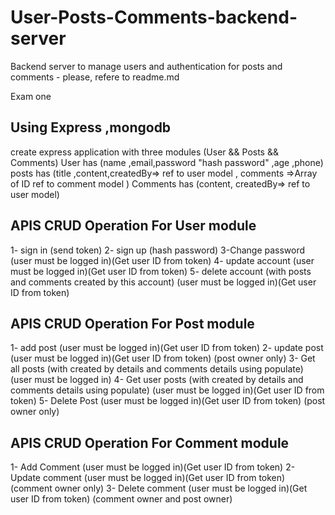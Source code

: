 # User-Posts-Comments-backend-server
Backend server to manage users and authentication for posts and comments - please, refere to readme.md

Exam one
## Using Express ,mongodb
create express application with three modules (User && Posts && Comments)
User has (name ,email,password "hash password" ,age ,phone)
posts has (title ,content,createdBy=> ref to user model , comments =>Array of ID ref to comment model )
Comments has (content, createdBy=> ref to user model)

## APIS CRUD Operation For User module
1- sign in (send token)
2- sign up (hash password)
3-Change password  (user must be logged in)(Get user ID from token)
4- update account   (user must be logged in)(Get user ID from token)
5- delete account (with posts and comments created by this account) (user must be logged in)(Get user ID from token)
 

## APIS CRUD Operation For Post module
1- add post (user must be logged in)(Get user ID from token)
2- update post  (user must be logged in)(Get user ID from token) (post owner only)
3- Get all posts (with created by details and comments details using populate) (user must be logged in)
4- Get user posts (with created by details and comments details using populate) (user must be logged in)(Get user ID from token)
5- Delete Post  (user must be logged in)(Get user ID from token) (post owner only)


## APIS CRUD Operation For Comment module
1- Add Comment  (user must be logged in)(Get user ID from token)
2- Update comment (user must be logged in)(Get user ID from token) (comment owner only)
3- Delete comment (user must be logged in)(Get user ID from token) (comment owner and post owner)

